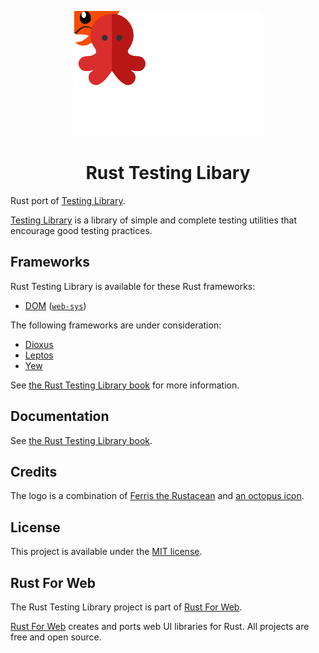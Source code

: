 <p align="center">
    <a href="./logo.svg">
        <img src="./logo.svg" width="300" height="200" alt="Rust Testing Library Logo">
    </a>
</p>

<h1 align="center">Rust Testing Libary</h1>

Rust port of [Testing Library](https://testing-library.com/).

[Testing Library](https://testing-library.com/) is a library of simple and complete testing utilities that encourage good testing practices.

## Frameworks

Rust Testing Library is available for these Rust frameworks:

-   [DOM](./packages/dom) ([`web-sys`](https://rustwasm.github.io/wasm-bindgen/web-sys/index.html))

The following frameworks are under consideration:

-   [Dioxus](https://dioxuslabs.com/)
-   [Leptos](https://leptos.dev/)
-   [Yew](https://yew.rs/)

See [the Rust Testing Library book](https://testing-library.rustforweb.org/introduction.html#frameworks) for more information.

## Documentation

See [the Rust Testing Library book](https://testing-library.rustforweb.org).

## Credits

The logo is a combination of [Ferris the Rustacean](https://rustacean.net/) and [an octopus icon](https://www.svgrepo.com/svg/164420/octopus).

## License

This project is available under the [MIT license](LICENSE.md).

## Rust For Web

The Rust Testing Library project is part of [Rust For Web](https://github.com/RustForWeb).

[Rust For Web](https://github.com/RustForWeb) creates and ports web UI libraries for Rust. All projects are free and open source.
